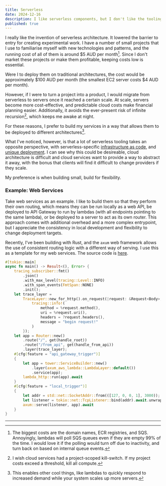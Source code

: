 ```yaml
---
title: Serverless
date: 2024-12-16
description: I like serverless components, but I don't like the tooling around it.
published: true
---
```


I really like the invention of serverless architecture. It lowered the barrier to entry for creating experimental work. I have a number of small projects that I use to familiarise myself with new technologies and patterns, and the running cost of all of them is around $5 AUD per month[^1]. Since I don't market these projects or make them profitable, keeping costs low is essential.

Were I to deploy them on traditional architectures, the cost would be approximately $100 AUD per month (the smallest EC2 server costs $4 AUD per month).

However, if I were to turn a project into a product, I would migrate from serverless to servers once it reached a certain scale. At scale, servers become more cost-effective, and predictable cloud costs make financial planning easier. Additionally, it avoids the ever-present risk of infinite recursion[^2], which keeps me awake at night.

For these reasons, I prefer to build my services in a way that allows them to be deployed to different architectures[^3].

What I've noticed, however, is that a lot of serverless tooling takes an opposite perspective, with serverless-specific [infrastructure as code](https://aws.amazon.com/serverless/sam/), and [unique deployment](https://www.cargo-lambda.info/).
I can see why this could be desireable, cloud architecture is difficult and cloud services want to provide a way to abstract it away, with the bonus that clients will find it difficult to change providers if they scale.

My preference is when building small, build for flexibility.

### Example: Web Services

Take web services as an example. I like to build them so that they perform their own routing, which means they can be run locally as a web API, be deployed to API Gateway to run by lambdas (with all endpoints pointing to the same lambda), or be deployed to a server to act as its own router. This approach comes with additional overhead and a more complex entrypoint, but I appreciate the consistency in local development and flexibility to change deployment targets.

Recently, I've been building with Rust, and the `axum` web framework allows the use of consistent routing logic with a different way of serving.
I use this as a template for my web services. The source code is [here](https://github.com/Nick-Sullivan/rust-web-template/tree/main).

```rust
#[tokio::main]
async fn main() -> Result<(), Error> {
    tracing_subscriber::fmt()
        .json()
        .with_max_level(tracing::Level::INFO)
        .with_span_events(FmtSpan::NONE)
        .init();
    let trace_layer =
        TraceLayer::new_for_http().on_request(|request: &Request<Body>, _: &tracing::Span| {
            tracing::info!(
                method = %request.method(),
                uri = %request.uri(),
                headers = ?request.headers(),
                message = "begin request!"
            )
        });
    let app = Router::new()
        .route("/", get(handle_root))
        .route("/from_api", get(handle_from_api))
        .layer(trace_layer);
    #[cfg(feature = "api_gateway_trigger")]
    {
        let app = tower::ServiceBuilder::new()
            .layer(axum_aws_lambda::LambdaLayer::default())
            .service(app);
        lambda_http::run(app).await
    }
    #[cfg(feature = "local_trigger")]
    {
        let addr = std::net::SocketAddr::from(([127, 0, 0, 1], 3000));
        let listener = tokio::net::TcpListener::bind(addr).await.unwrap();
        axum::serve(listener, app).await
    }
}
```

---

[^1]: The biggest costs are the domain names, ECR registries, and SQS. Annoyingly, lambdas will poll SQS queues even if they are empty 99% of the time. I would love it if the polling would turn off due to inactivity, and turn back on based on internal queue events.
[^2]: I wish cloud services had a project-scoped kill-switch. If my project costs exceed a threshold, kill all compute.
[^3]: This enables other cool things, like lambdas to quickly respond to increased demand while your system scales up more servers.
